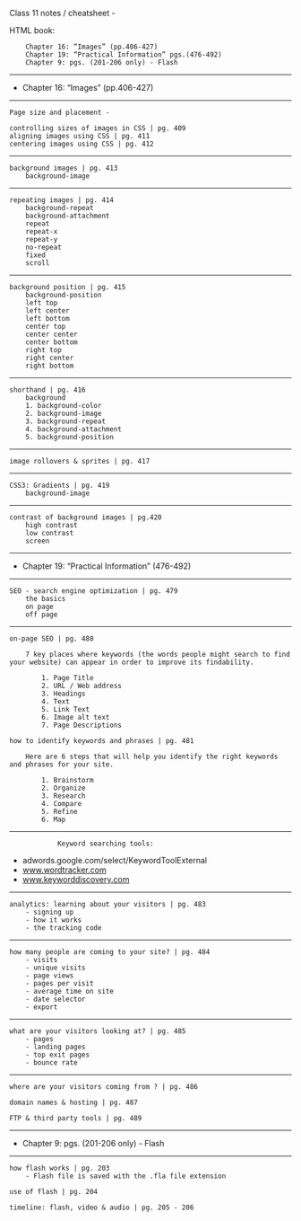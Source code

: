 Class 11 notes / cheatsheet -

HTML book:

        Chapter 16: “Images” (pp.406-427)
        Chapter 19: “Practical Information” pgs.(476-492)
        Chapter 9: pgs. (201-206 only) - Flash
___
* Chapter 16: “Images” (pp.406-427)
___
    Page size and placement - 

    controlling sizes of images in CSS | pg. 409
    aligning images using CSS | pg. 411
    centering images using CSS | pg. 412
___    
    background images | pg. 413
        background-image
___
    repeating images | pg. 414
        background-repeat
        background-attachment
        repeat
        repeat-x
        repeat-y
        no-repeat
        fixed
        scroll
___
    background position | pg. 415
        background-position
        left top
        left center
        left bottom
        center top
        center center
        center bottom
        right top
        right center
        right bottom
___
    shorthand | pg. 416
        background
        1. background-color
        2. background-image
        3. background-repeat
        4. background-attachment
        5. background-position
___
    image rollovers & sprites | pg. 417
___
    CSS3: Gradients | pg. 419
        background-image
___
    contrast of background images | pg.420
        high contrast 
        low contrast 
        screen
___

* Chapter 19: “Practical Information” (476-492)
___

    SEO - search engine optimization | pg. 479
        the basics
        on page 
        off page
___        
    on-page SEO | pg. 480

        7 key places where keywords (the words people might search to find your website) can appear in order to improve its findability. 

            1. Page Title
            2. URL / Web address
            3. Headings 
            4. Text 
            5. Link Text 
            6. Image alt text
            7. Page Descriptions 

    how to identify keywords and phrases | pg. 481

        Here are 6 steps that will help you identify the right keywords and phrases for your site. 

            1. Brainstorm
            2. Organize
            3. Research
            4. Compare
            5. Refine 
            6. Map
___
                Keyword searching tools:

* adwords.google.com/select/KeywordToolExternal
* www.wordtracker.com
* www.keyworddiscovery.com
___
    analytics: learning about your visitors | pg. 483
        - signing up
        - how it works
        - the tracking code
___
    how many people are coming to your site? | pg. 484
        - visits 
        - unique visits
        - page views
        - pages per visit
        - average time on site
        - date selector
        - export
___
    what are your visitors looking at? | pg. 485
        - pages
        - landing pages
        - top exit pages
        - bounce rate
___
    where are your visitors coming from ? | pg. 486

    domain names & hosting | pg. 487

    FTP & third party tools | pg. 489
___

* Chapter 9: pgs. (201-206 only) - Flash
___
    how flash works | pg. 203
        - Flash file is saved with the .fla file extension

    use of flash | pg. 204

    timeline: flash, video & audio | pg. 205 - 206
    

  


    
